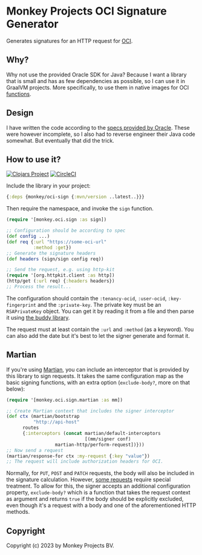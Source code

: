# Monkey Projects OCI Signature Generator

Generates signatures for an HTTP request for [OCI](https://cloud.oracle.com).

## Why?

Why not use the provided Oracle SDK for Java?  Because I want a library
that is small and has as few dependencies as possible, so I can use it
in GraalVM projects.  More specifically, to use them in native images
for OCI [functions](https://fnproject.io).

## Design

I have written the code according to the [specs provided by Oracle](https://docs.oracle.com/en-us/iaas/Content/API/Concepts/signingrequests.htm#six).
These were however incomplete, so I also had to reverse engineer their Java
code somewhat.  But eventually that did the trick.

## How to use it?

[![Clojars Project](https://img.shields.io/clojars/v/com.monkeyprojects/oci-sign.svg)](https://clojars.org/com.monkeyprojects/oci-sign)
[![CircleCI](https://circleci.com/gh/monkey-projects/oci-sign.svg?style=svg)](https://app.circleci.com/pipelines/github/monkey-projects/oci-sign)

Include the library in your project:
```clojure
{:deps {monkey/oci-sign {:mvn/version ..latest..}}}
```

Then require the namespace, and invoke the `sign` function.
```clojure
(require '[monkey.oci.sign :as sign])

;; Configuration should be according to spec
(def config ...)
(def req {:url "https://some-oci-url"
          :method :get})
;; Generate the signature headers
(def headers (sign/sign config req))

;; Send the request, e.g. using http-kit
(require '[org.httpkit.client :as http])
(http/get (:url req) {:headers headers})
;; Process the result...
```

The configuration should contain the `:tenancy-ocid`, `:user-ocid`, `:key-fingerprint`
and the `:private-key`.  The private key must be an `RSAPrivateKey` object.  You can
get it by reading it from a file and then parse it using [the buddy library](https://cljdoc.org/d/buddy/buddy-core/1.11.418/api/buddy.core.keys.pem).

The request must at least contain the `:url` and `:method` (as a keyword).  You can also
add the date but it's best to let the signer generate and format it.

## Martian

If you're using [Martian](https://github.com/oliyh/martian), you can include an interceptor
that is provided by this library to sign requests.  It takes the same configuration map
as the basic signing functions, with an extra option (`exclude-body?`, more on that below):

```clojure
(require '[monkey.oci.sign.martian :as mm])

;; Create Martian context that includes the signer interceptor
(def ctx (martian/bootstrap
          "http://api-host"
	  routes
	  {:interceptors (concat martian/default-interceptors
	                         [(mm/signer conf)
				  martian-http/perform-request])}))
;; Now send a request
(martian/response-for ctx :my-request {:key "value"})
;; The request will include authorization headers for OCI.
```

Normally, for `PUT`, `POST` and `PATCH` requests, the body will also be included in the
signature calculation.  However, [some requests](https://docs.oracle.com/en-us/iaas/api/#/en/objectstorage/20160918/Object/PutObject)
require special treatment.  To allow for this, the signer accepts an additional
configuration property, `exclude-body?` which is a function that takes the request context
as argument and returns `true` if the body should be explicitly excluded, even though
it's a request with a body and one of the aforementioned HTTP methods.

## Copyright

Copyright (c) 2023 by Monkey Projects BV.